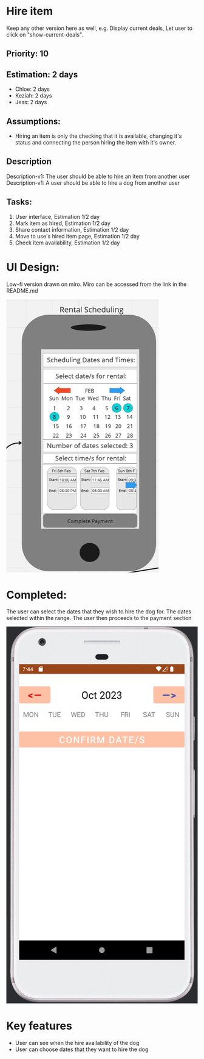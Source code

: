 
# Hire item

Keep any other version here as well, e.g. Display current deals, Let user to click on "show-current-deals".

## Priority: 10 

## Estimation: 2 days

* Chloe: 2 days 
* Keziah: 2 days
* Jess: 2 days

## Assumptions:
* Hiring an item is only the checking that it is available, changing it's status and connecting the person hiring the item with it's owner.

## Description
Description-v1: The user should be able to hire an item from another user
Description-v1: A user should be able to hire a dog from another user

## Tasks:

1. User interface, Estimation 1/2 day
2. Mark item as hired, Estimation 1/2 day
3. Share contact information, Estimation 1/2 day
4. Move to use's hired item page, Estimation 1/2 day
5. Check item availability, Estimation 1/2 day


# UI Design:
Low-fi version drawn on miro. Miro can be accessed from the link in the README.md

![image](/images/hire_item.png)

# Completed:
The user can select the dates that they wish to hire the dog for. The dates selected within the range. The user then proceeds to the payment section

![image](/images/select_dates.png)

# Key features
* User can see when the hire availability of the dog
* User can choose dates that they want to hire the dog
